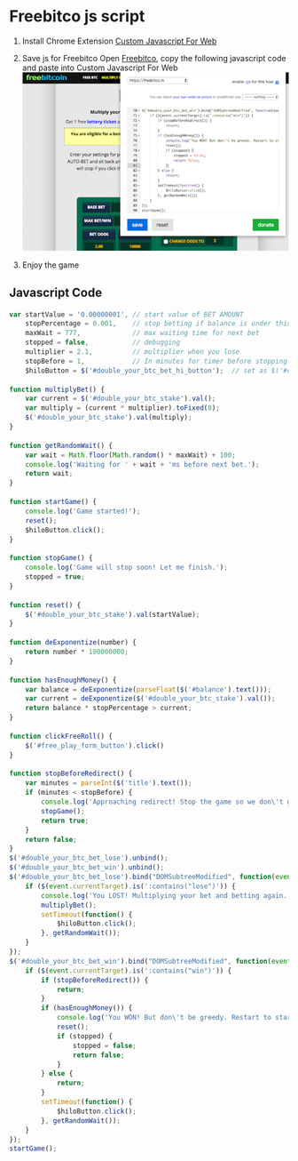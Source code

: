 # Freebitco js script

1. Install Chrome Extension
   [Custom Javascript For Web](https://chrome.google.com/webstore/detail/custom-javascript-for-web/poakhlngfciodnhlhhgnaaelnpjljija)

2. Save js for Freebitco
   Open [Freebitco](https://freebitco.in/?r=11646056), copy the following javascript code and paste into Custom Javascript For Web
   ![Custom Js For Freebitco](https://github.com/maxmilian/freebitco/blob/master/custom_js_for_freebitco.png)

3. Enjoy the game

## Javascript Code
```js
var startValue = '0.00000001', // start value of BET AMOUNT
    stopPercentage = 0.001,    // stop betting if balance is under this percentage
    maxWait = 777,             // max waiting time for next bet
    stopped = false,           // debugging
    multiplier = 2.1,          // multiplier when you lose
    stopBefore = 1,            // In minutes for timer before stopping redirect on webpage
    $hiloButton = $('#double_your_btc_bet_hi_button');  // set as $('#double_your_btc_bet_hi_button') or $('#double_your_btc_bet_lo_button')

function multiplyBet() {
    var current = $('#double_your_btc_stake').val();
    var multiply = (current * multiplier).toFixed(8);
    $('#double_your_btc_stake').val(multiply);
}

function getRandomWait() {
    var wait = Math.floor(Math.random() * maxWait) + 100;
    console.log('Waiting for ' + wait + 'ms before next bet.');
    return wait;
}

function startGame() {
    console.log('Game started!');
    reset();
    $hiloButton.click();
}

function stopGame() {
    console.log('Game will stop soon! Let me finish.');
    stopped = true;
}

function reset() {
    $('#double_your_btc_stake').val(startValue);
}

function deExponentize(number) {
    return number * 100000000;
}

function hasEnoughMoney() {
    var balance = deExponentize(parseFloat($('#balance').text()));
    var current = deExponentize($('#double_your_btc_stake').val());
    return balance * stopPercentage > current;
}

function clickFreeRoll() {
    $('#free_play_form_button').click()
}

function stopBeforeRedirect() {
    var minutes = parseInt($('title').text());
    if (minutes < stopBefore) {
        console.log('Approaching redirect! Stop the game so we don\'t get redirected while loosing.');
        stopGame();
        return true;
    }
    return false;
}
$('#double_your_btc_bet_lose').unbind();
$('#double_your_btc_bet_win').unbind();
$('#double_your_btc_bet_lose').bind("DOMSubtreeModified", function(event) {
    if ($(event.currentTarget).is(':contains("lose")')) {
        console.log('You LOST! Multiplying your bet and betting again.');
        multiplyBet();
        setTimeout(function() {
            $hiloButton.click();
        }, getRandomWait());
    }
});
$('#double_your_btc_bet_win').bind("DOMSubtreeModified", function(event) {
    if ($(event.currentTarget).is(':contains("win")')) {
        if (stopBeforeRedirect()) {
            return;
        }
        if (hasEnoughMoney()) {
            console.log('You WON! But don\'t be greedy. Restart to startValue!');
            reset();
            if (stopped) {
                stopped = false;
                return false;
            }
        } else {
            return;
        }
        setTimeout(function() {
            $hiloButton.click();
        }, getRandomWait());
    }
});
startGame();
```
